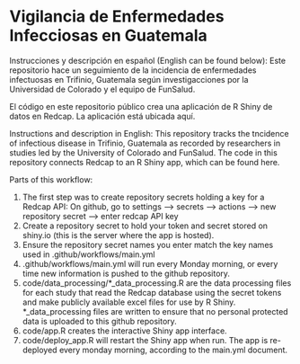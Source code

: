 # Vigilancia de Enfermedades Infecciosas en Guatemala

Instrucciones y descripción en español (English can be found below): Este repositorio hace un seguimiento de la incidencia de enfermedades infectuosas en Trifinio, Guatemala según investigacciones por la Universidad de Colorado y el equipo de FunSalud.

El código en este repositorio público crea una aplicación de R Shiny de datos en Redcap. La aplicación está ubicada aquí.

Instructions and description in English: This repository tracks the tncidence of infectious disease in Trifinio, Guatemala as recorded by researchers in studies led by the University of Colorado and FunSalud. The code in this repository connects Redcap to an R Shiny app, which can be found here.

Parts of this workflow:

1. The first step was to create repository secrets holding a key for a Redcap API: On github, go to settings --> secrets --> actions --> new repository secret --> enter redcap API key
2. Create a repository secret to hold your token and secret stored on shiny.io (this is the server where the app is hosted).
3. Ensure the repository secret names you enter match the key names used in .github/workflows/main.yml
4. .github/workflows/main.yml will run every Monday morning, or every time new information is pushed to the github repository.
5. code/data_processing/*_data_processing.R are the data processing files for each study that read the Redcap database using the secret tokens and make publicly available excel files for use by R Shiny. *_data_processing files are written to ensure that no personal protected data is uploaded to this github repository.
6. code/app.R creates the interactive Shiny app interface.
7. code/deploy_app.R will restart the Shiny app when run. The app is re-deployed every monday morning, according to the main.yml document.
